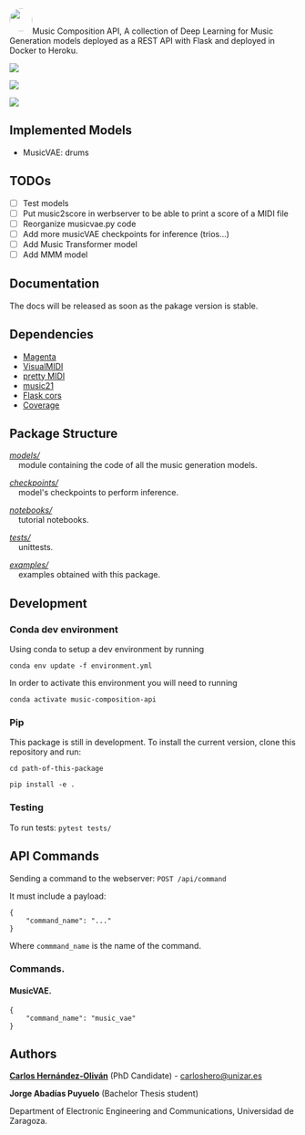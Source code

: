 <div>
<img style="float:left; border-radius:50%" src="https://avatars2.githubusercontent.com/u/58553327?s=460&u=3276252f07fb379c248bc8c9ce344bfdcaed7c45&v=4" width="40px">
</div>
<br>

Music Composition API, A collection of Deep Learning for Music Generation models deployed as a REST API with Flask and deployed in Docker to Heroku.

[<img src="https://img.shields.io/badge/Flask-black.svg?style=flat&logo=flask&logoColor=white" />]()

[<img src="https://img.shields.io/badge/Docker-blue.svg?style=flat&logo=docker&logoColor=white" />]()

[<img src="https://img.shields.io/badge/Heroku-blueviolet.svg?style=flat&logo=heroku&logoColor=white" />]()

## Implemented Models

- MusicVAE: drums

## TODOs

- [ ] Test models
- [ ] Put music2score in werbserver to be able to print a score of a MIDI file
- [ ] Reorganize musicvae.py code
- [ ] Add more musicVAE checkpoints for inference (trios...)
- [ ] Add Music Transformer model
- [ ] Add MMM model

## Documentation

The docs will be released as soon as the pakage version is stable.


## Dependencies

* [Magenta](https://github.com/magenta/magenta)
* [VisualMIDI](https://github.com/dubreuia/visual_midi)
* [pretty MIDI](https://github.com/craffel/pretty-midi)
* [music21](https://github.com/cuthbertLab/music21)
* [Flask cors]()
* [Coverage]()


## Package Structure

[*models/*](models/)<br/>
&nbsp;&nbsp;&nbsp;&nbsp;module containing the code of all the music generation models.

[*checkpoints/*](checkpoints/)<br/>
&nbsp;&nbsp;&nbsp;&nbsp;model's checkpoints to perform inference.

[*notebooks/*](notebooks/)<br/>
&nbsp;&nbsp;&nbsp;&nbsp;tutorial notebooks.

[*tests/*](tests/)<br/>
&nbsp;&nbsp;&nbsp;&nbsp;unittests.

[*examples/*](examples/)<br/>
&nbsp;&nbsp;&nbsp;&nbsp;examples obtained with this package.


## Development

### Conda dev environment

Using conda to setup a dev environment by running

`conda env update -f environment.yml`

In order to activate this environment you will need to running

`conda activate music-composition-api`

### Pip
This package is still in development. To install the current version, clone this repository and run:


`cd path-of-this-package`

`pip install -e .`

### Testing

To run tests: `pytest tests/`


## API Commands
Sending a command to the webserver: `POST /api/command`

It must include a payload:

```
{
	"command_name": "..."
}
```

Where `commmand_name` is the name of the command.


### Commands.

#### MusicVAE.

```
{
    "command_name": "music_vae"
}
```

## Authors

[**Carlos Hernández-Oliván**](https://carlosholivan.github.io/index.html) (PhD Candidate) - carloshero@unizar.es

**Jorge Abadías Puyuelo** (Bachelor Thesis student)

Department of Electronic Engineering and Communications, Universidad de Zaragoza.
